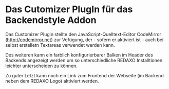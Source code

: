 # Das Cutomizer PlugIn für das Backendstyle Addon

Das Customizer Plugin stellte den JavaScript-Quelltext-Editor CodeMirror (http://codemirror.net) zur Vefügung, der - sofern er aktiviert ist - auch bei selbst erstelletn Textareas verwendet werden kann.

Des weiteren kann ein farblich konfigurierbarer Balken im Header des Backends angezeigt werden um so unterschiedliche REDAXO Installtionen leichter unterscheiden zu können.

Zu guter Letzt kann noch ein Link zum Frontend der Webseite (im Backend neben dem REDAXO Logo) aktiviert werden.
